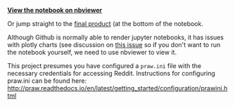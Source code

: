 [**View the notebook on nbviewer**](http://nbviewer.jupyter.org/github/dmarx/Reddit_response_to_Trump/blob/master/Reddit%20Response%20to%20US%20Political%20Turmoil.ipynb)

Or jump straight to the [final product](http://nbviewer.jupyter.org/github/dmarx/Reddit_response_to_Trump/blob/master/Reddit%20Response%20to%20US%20Political%20Turmoil.ipynb#chart) (at the bottom of the notebook.

Although Github is normally able to render jupyter notebooks, it has issues with plotly charts (see discussion on [this issue](https://github.com/plotly/plotly.py/issues/396) so if you don't want to run the notebook yourself, we need to use nbviewer to view it.

This project presumes you have configured a `praw.ini` file with the necessary credentials for accessing Reddit. Instructions for configuring praw.ini can be found here: http://praw.readthedocs.io/en/latest/getting_started/configuration/prawini.html